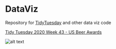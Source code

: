 # DataViz


Repository for [TidyTuesday](https://github.com/rfordatascience/tidytuesday/blob/master/README.md) and other data viz code 







[Tidy Tuesday 2020 Week 43 - US Beer Awards](https://github.com/sianbladon/Data-Viz/tree/master/Tidy-Tuesday-2020-Week-43)




![alt text](https://github.com/sianbladon/Data-Viz/blob/master/Tidy-Tuesday-2020-Week-43/beer_awards.png)
